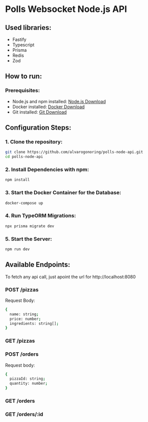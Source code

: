 # Polls Websocket Node.js API

## Used libraries:
- Fastify
- Typescript
- Prisma
- Redis
- Zod

## How to run:

### Prerequisites:

- Node.js and npm installed: [Node.js Download](https://nodejs.org/en/download)
- Docker installed: [Docker Download](https://www.docker.com/products/docker-desktop/)
- Git installed: [Git Download](https://git-scm.com/downloads)

## Configuration Steps:

### 1. Clone the repository:
```bash
git clone https://github.com/alvarogonoring/polls-node-api.git
cd polls-node-api
```
### 2. Install Dependencies with npm:
```bash
npm install
```
### 3. Start the Docker Container for the Database:
```bash
docker-compose up
```
### 4. Run TypeORM Migrations:
```bash
npx prisma migrate dev
```
### 5. Start the Server:
```bash
npm run dev
```

## Available Endpoints:

To fetch any api call, just apoint the url for http://localhost:8080

### POST /pizzas

Request Body:
```bash
{
  name: string;
  price: number;
  ingredients: string[];
}
```

### GET /pizzas

### POST /orders

Request body:
```bash
{
  pizzaId: string;
  quantity: number;
}
```

### GET /orders

### GET /orders/:id

